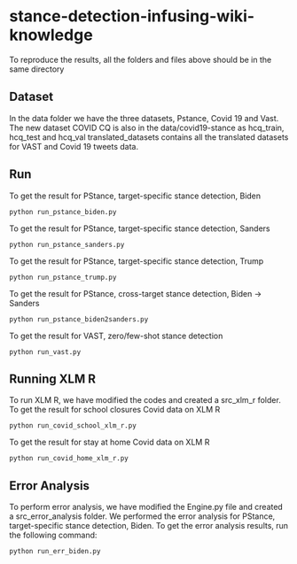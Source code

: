 # stance-detection-infusing-wiki-knowledge
To reproduce the results, all the folders and files above should be in the same directory
## Dataset
In the data folder we have the three datasets, Pstance, Covid 19 and Vast.
The new dataset COVID CQ is also in the data/covid19-stance as hcq_train, hcq_test and hcq_val
translated_datasets contains all the translated datasets for VAST and Covid 19 tweets data.

## Run
To get the result for PStance, target-specific stance detection, Biden
```angular2html
python run_pstance_biden.py
```
To get the result for PStance, target-specific stance detection, Sanders
```angular2html
python run_pstance_sanders.py
```
To get the result for PStance, target-specific stance detection, Trump
```angular2html
python run_pstance_trump.py
```

To get the result for PStance, cross-target stance detection, Biden $\rightarrow$ Sanders
```angular2html
python run_pstance_biden2sanders.py
```

To get the result for VAST, zero/few-shot stance detection
```angular2html
python run_vast.py
```
## Running XLM R
To run XLM R, we have modified the codes and created a src_xlm_r folder.
To get the result for school closures Covid data on XLM R
```angular2html
python run_covid_school_xlm_r.py
```
To get the result for stay at home Covid data on XLM R
```angular2html
python run_covid_home_xlm_r.py
```
## Error Analysis
To perform error analysis, we have modified the Engine.py file and created a src_error_analysis folder. We performed the error analysis for PStance, target-specific stance detection, Biden. To get the error analysis results, run the following command:
```angular2html
python run_err_biden.py
```

